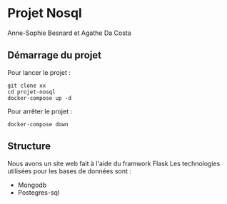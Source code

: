 # Projet Nosql

Anne-Sophie Besnard et Agathe Da Costa

## Démarrage du projet

Pour lancer le projet : 
```
git clone xx
cd projet-nosql
docker-compose up -d
```

Pour arrêter le projet : 
```
docker-compose down
```

## Structure

Nous avons un site web fait à l'aide du framwork Flask
Les technologies utilisées pour les bases de données sont :
- Mongodb
- Postegres-sql




